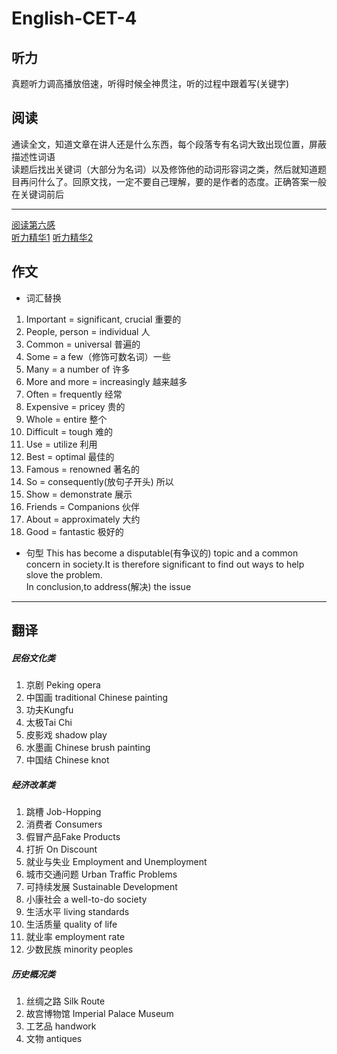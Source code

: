 # English-CET-4
## 听力
真题听力调高播放倍速，听得时候全神贯注，听的过程中跟着写(关键字)
## 阅读
通读全文，知道文章在讲人还是什么东西，每个段落专有名词大致出现位置，屏蔽描述性词语</br>
读题后找出关键词（大部分为名词）以及修饰他的动词形容词之类，然后就知道题目再问什么了。回原文找，一定不要自己理解，要的是作者的态度。正确答案一般在关键词前后

---

[阅读第六感](https://wenwen.sogou.com/z/q701132986.htm)</br>
[听力精华1](https://pic1.zhimg.com/v2-b88d301a4f70f4e4e92aa7ded70d8529_r.jpg)
[听力精华2](https://pic4.zhimg.com/v2-c4a87db9a507d76b90f22bec9f2bbe5e_r.jpg)

## 作文
* 词汇替换
1. Important = significant, crucial 重要的
2. People, person = individual 人
3. Common = universal 普遍的
5. Some = a few（修饰可数名词）一些
6. Many = a number of 许多
7. More and more = increasingly 越来越多
8. Often = frequently 经常
9. Expensive = pricey 贵的
12. Whole = entire 整个
13. Difficult = tough 难的
15. Use = utilize 利用
16. Best = optimal 最佳的
19. Famous = renowned 著名的
20. So = consequently(放句子开头) 所以
21. Show = demonstrate 展示
27. Friends = Companions 伙伴
28. About = approximately 大约
29. Good = fantastic 极好的 
* 句型
This has become a disputable(有争议的) topic and a common concern in society.It is therefore significant to find out ways to help slove the problem.</br>
In conclusion,to address(解决) the issue

---

## 翻译
##### 民俗文化类
1. 京剧 Peking opera
2. 中国画 traditional Chinese painting
3. 功夫Kungfu
4. 太极Tai Chi
5. 皮影戏 shadow play
6. 水墨画 Chinese brush painting
7. 中国结 Chinese knot
##### 经济改革类
1. 跳槽 Job-Hopping
2. 消费者 Consumers
3. 假冒产品Fake Products
4. 打折 On Discount
5. 就业与失业 Employment and Unemployment
6. 城市交通问题 Urban Traffic Problems
7. 可持续发展 Sustainable Development
8. 小康社会 a well-to-do society
9. 生活水平 living standards
10. 生活质量 quality of life
11. 就业率 employment rate
12. 少数民族 minority peoples
##### 历史概况类
1. 丝绸之路 Silk Route
2. 故宫博物馆 Imperial Palace Museum
3. 工艺品 handwork
4. 文物 antiques
